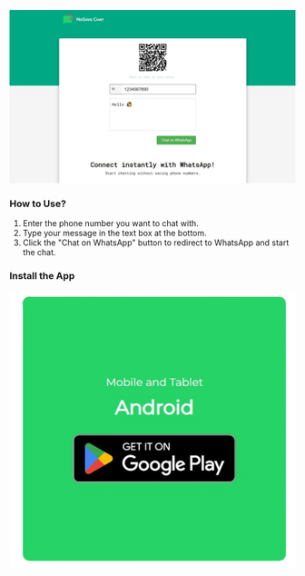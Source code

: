 ![NoSave Chat](./public/homepage.jpg)

### How to Use?

1. Enter the phone number you want to chat with.
2. Type your message in the text box at the bottom.
3. Click the "Chat on WhatsApp" button to redirect to WhatsApp and start the chat.

### Install the App

<a href="https://play.google.com/" align="center"><img src="./public/getonplay.png" alt="get it on google play" /></a>
